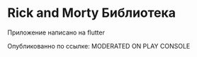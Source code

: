 # Rick and Morty Библиотека

Приложение написано на flutter

Опубликованно по ссылке: MODERATED ON PLAY CONSOLE

